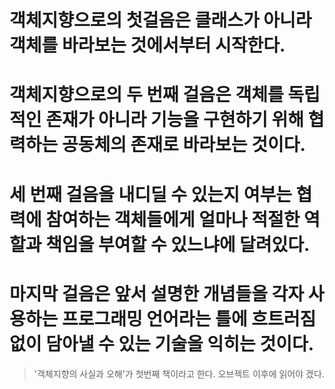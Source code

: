 # 객체지향으로의 첫걸음은 클래스가 아니라 객체를 바라보는 것에서부터 시작한다.

# 객체지향으로의 두 번째 걸음은 객체를 독립적인 존재가 아니라 기능을 구현하기 위해 협력하는 공동체의 존재로 바라보는 것이다. 

# 세 번째 걸음을 내디딜 수 있는지 여부는 협력에 참여하는 객체들에게 얼마나 적절한 역할과 책임을 부여할 수 있느냐에 달려있다. 

# 마지막 걸음은 앞서 설명한 개념들을 각자 사용하는 프로그래밍 언어라는 틀에 흐트러짐 없이 담아낼 수 있는 기술을 익히는 것이다.


> '객체지향의 사실과 오해'가 첫번째 책이라고 한다. 오브젝트 이후에 읽어야 겠다.

